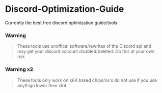 # Discord-Optimization-Guide
Currently the best free discord optimization guide/tools

### Warning
> These tools use unoffical software/rewrites of the Discord api and may get your discord account disabled/deleted. Do this at your own risk
### Warning x2
> These tools only work on x64 based chips/os's do not use if you use anythign lower then x64
